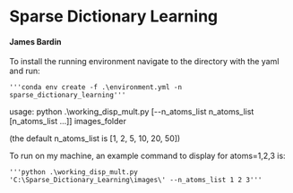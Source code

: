 # Sparse Dictionary Learning
#### James Bardin

To install the running environment navigate to the directory with the yaml and run:

    '''conda env create -f .\environment.yml -n sparse_dictionary_learning'''

usage: python .\working_disp_mult.py [--n_atoms_list n_atoms_list [n_atoms_list ...]] images_folder

(the default n_atoms_list is [1, 2, 5, 10, 20, 50])

To run on my machine, an example command to display for atoms=1,2,3 is:

    '''python .\working_disp_mult.py 'C:\Sparse_Dictionary_Learning\images\' --n_atoms_list 1 2 3'''


